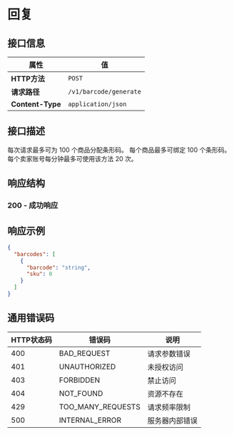 # 回复

## 接口信息

| 属性 | 值 |
|------|-----|
| **HTTP方法** | `POST` |
| **请求路径** | `/v1/barcode/generate` |
| **Content-Type** | `application/json` |

## 接口描述

每次请求最多可为 100 个商品分配条形码。
每个商品最多可绑定 100 个条形码。
每个卖家账号每分钟最多可使用该方法 20 次。

## 响应结构

### 200 - 成功响应

## 响应示例

```json
{
  "barcodes": [
    {
      "barcode": "string",
      "sku": 0
    }
  ]
}
```

## 通用错误码

| HTTP状态码 | 错误码 | 说明 |
|------------|--------|------|
| 400 | BAD_REQUEST | 请求参数错误 |
| 401 | UNAUTHORIZED | 未授权访问 |
| 403 | FORBIDDEN | 禁止访问 |
| 404 | NOT_FOUND | 资源不存在 |
| 429 | TOO_MANY_REQUESTS | 请求频率限制 |
| 500 | INTERNAL_ERROR | 服务器内部错误 |

